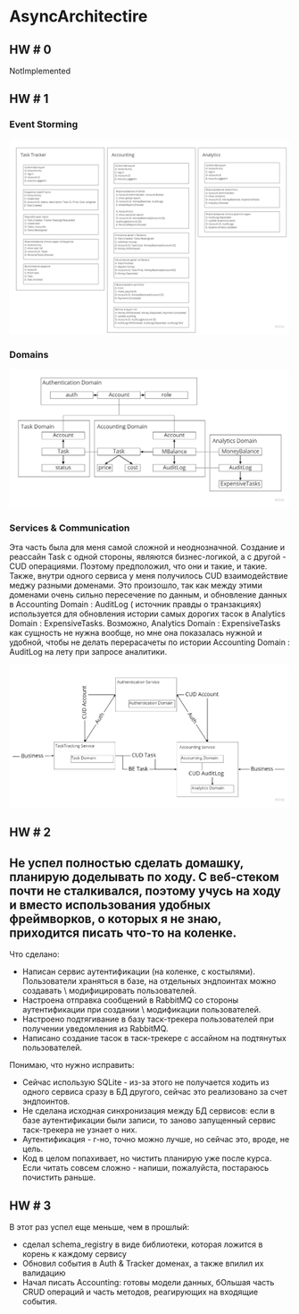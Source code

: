 # AsyncArchitectire

## HW # 0
NotImplemented

## HW # 1

### Event Storming

![Event Storming](images/EventStorming.jpg "Event Storming")

### Domains

![Domains](images/Domains.jpg "Domains")

### Services & Communication

Эта часть была для меня самой сложной и неоднозначной. Создание и реассайн Task с одной стороны, являются бизнес-логикой, а с другой - CUD операциями. Поэтому предположил, что они и такие, и такие.
Также, внутри одного сервиса у меня получилось CUD взаимодействие меджу разными доменами. Это произошло, так как между этими доменами очень сильно пересечение по данным, и обновление данных в Accounting Domain : AuditLog ( источник правды о транзакциях) используется для обновления истории самых дорогих тасок в Analytics Domain : ExpensiveTasks.
Возможно, Analytics Domain : ExpensiveTasks как сущность не нужна вообще, но мне она показалась нужной и удобной, чтобы не делать перерасачеты по истории Accounting Domain : AuditLog на лету при запросе аналитики.

![ServicesAndComms](images/Services%26Communications.jpg "ServicesAndComms")


## HW # 2

Не успел полностью сделать домашку, планирую доделывать по ходу. С веб-стеком почти не сталкивался, поэтому учусь на ходу и вместо использования удобных фреймворков, о которых я не знаю, приходится писать что-то на коленке.
---
Что сделано:
* Написан сервис аутентификации (на коленке, с костылями). Пользователи храняться в базе, на отдельных эндпоинтах можно создавать \ модифицировать пользователей.
* Настроена отправка сообщений в RabbitMQ со стороны аутентификации при создании \ модификации пользователей.
* Настроено подтягивание в базу таск-трекера пользователей при получении уведомления из RabbitMQ.
* Написано создание тасок в таск-трекере с ассайном на подтянутых пользователей.

Понимаю, что нужно исправить:
* Сейчас использую SQLite - из-за этого не получается ходить из одного сервиса сразу в БД другого, сейчас это реализовано за счет эндпоинтов.
* Не сделана исходная синхронизация между БД сервисов: если в базе аутентификации были записи, то заново запущенный сервис таск-трекера не узнает о них.
* Аутентификация - г-но, точно можно лучше, но сейчас это, вроде, не цель.
* Код в целом попахивает, но чистить планирую уже после курса. Если читать совсем сложно - напиши, пожалуйста, постараюсь почистить раньше.


## HW # 3

В этот раз успел еще меньше, чем в прошлый:
* сделал schema_registry в виде библиотеки, которая ложится в корень к каждому сервису
* Обновил события в Auth & Tracker доменах, а также впилил их валидацию
* Начал писать Accounting: готовы модели данных, бОльшая часть CRUD операций и часть методов, реагирующих на входящие события.
